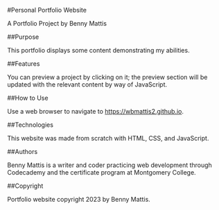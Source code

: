 #Personal Portfolio Website

A Portfolio Project by Benny Mattis

##Purpose

This portfolio displays some content demonstrating my abilities.

##Features

You can preview a project by clicking on it; the preview section will be updated with the relevant content by way of JavaScript.

##How to Use

Use a web browser to navigate to https://wbmattis2.github.io.

##Technologies

This website was made from scratch with HTML, CSS, and JavaScript.

##Authors

Benny Mattis is a writer and coder practicing web development through Codecademy and the certificate program at Montgomery College.

##Copyright

Portfolio website copyright 2023 by Benny Mattis.
